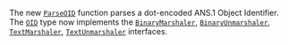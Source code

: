The new [`ParseOID`](/pkg/crypto/x509#ParseOID) function parses a dot-encoded ANS.1 Object Identifier.
The [`OID`](/pkg/crypto/x509#OID) type now implements the [`BinaryMarshaler`](/pkg/encoding#BinaryMarshaler), [`BinaryUnmarshaler`](/pkg/encoding#BinaryUnmarshaler),
[`TextMarshaler`](/pkg/encoding#TextMarshaler), [`TextUnmarshaler`](/pkg/encoding#TextUnmarshaler) interfaces.
